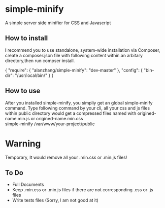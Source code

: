 simple-minify
=============

A simple server side minifier for CSS and Javascript

<h2>How to install</h2>
<p>
    I recommend you to use standalone, system-wide installation via Composer, create a composer.json file with following content within an arbitary directory,then run compser install.
</p>
<p>
{
    "require": {
        "alanzhang/simple-minify": "dev-master"
    },
    "config": {
        "bin-dir": "/usr/local/bin/"
    }
}
</p>

<h2>
    How to use
</h2>
<p>
    After you installed simple-minify, you simpliy get an global simple-minify command.
    Type following command by your cli, all your css and js files within public directory would get a compressed files named with origined-name.min.js or origined-name.min.css
    <br>
    simple-minify /var/www/your-project/public
</p>

<h1>
    Warning
</h1>
<p>
    Temporary, It would remove all your .min.css or .min.js files!
</p>

<h2>To Do</h2>
<ul>
    <li>
        Full Documents
    </li>
    <li>
        Keep .min.css or .min.js files if there are not corresponding .css or .js files
    </li>
    <li>
        Write tests files  (Sorry, I am not good at it)
    </li>
</ul>
